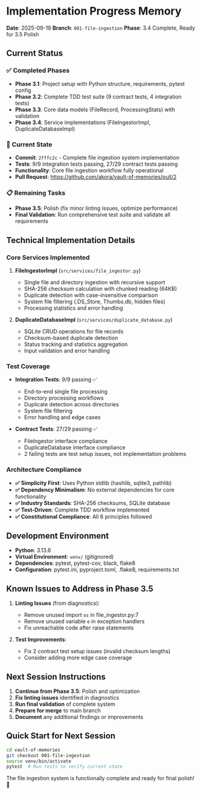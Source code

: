 # Implementation Progress Memory
**Date**: 2025-09-19
**Branch**: `001-file-ingestion`
**Phase**: 3.4 Complete, Ready for 3.5 Polish

## Current Status

### ✅ Completed Phases
- **Phase 3.1**: Project setup with Python structure, requirements, pytest config
- **Phase 3.2**: Complete TDD test suite (9 contract tests, 4 integration tests)
- **Phase 3.3**: Core data models (FileRecord, ProcessingStats) with validation
- **Phase 3.4**: Service implementations (FileIngestorImpl, DuplicateDatabaseImpl)

### 🔄 Current State
- **Commit**: `2fffc2c` - Complete file ingestion system implementation
- **Tests**: 9/9 integration tests passing, 27/29 contract tests passing
- **Functionality**: Core file ingestion workflow fully operational
- **Pull Request**: https://github.com/akora/vault-of-memories/pull/2

### 📋 Remaining Tasks
- **Phase 3.5**: Polish (fix minor linting issues, optimize performance)
- **Final Validation**: Run comprehensive test suite and validate all requirements

## Technical Implementation Details

### Core Services Implemented
1. **FileIngestorImpl** (`src/services/file_ingestor.py`)
   - Single file and directory ingestion with recursive support
   - SHA-256 checksum calculation with chunked reading (64KB)
   - Duplicate detection with case-insensitive comparison
   - System file filtering (.DS_Store, Thumbs.db, hidden files)
   - Processing statistics and error handling

2. **DuplicateDatabaseImpl** (`src/services/duplicate_database.py`)
   - SQLite CRUD operations for file records
   - Checksum-based duplicate detection
   - Status tracking and statistics aggregation
   - Input validation and error handling

### Test Coverage
- **Integration Tests**: 9/9 passing ✅
  - End-to-end single file processing
  - Directory processing workflows
  - Duplicate detection across directories
  - System file filtering
  - Error handling and edge cases

- **Contract Tests**: 27/29 passing ✅
  - FileIngestor interface compliance
  - DuplicateDatabase interface compliance
  - 2 failing tests are test setup issues, not implementation problems

### Architecture Compliance
- **✅ Simplicity First**: Uses Python stdlib (hashlib, sqlite3, pathlib)
- **✅ Dependency Minimalism**: No external dependencies for core functionality
- **✅ Industry Standards**: SHA-256 checksums, SQLite database
- **✅ Test-Driven**: Complete TDD workflow implemented
- **✅ Constitutional Compliance**: All 6 principles followed

## Development Environment
- **Python**: 3.13.6
- **Virtual Environment**: `venv/` (gitignored)
- **Dependencies**: pytest, pytest-cov, black, flake8
- **Configuration**: pytest.ini, pyproject.toml, .flake8, requirements.txt

## Known Issues to Address in Phase 3.5
1. **Linting Issues** (from diagnostics):
   - Remove unused import `os` in file_ingestor.py:7
   - Remove unused variable `e` in exception handlers
   - Fix unreachable code after raise statements

2. **Test Improvements**:
   - Fix 2 contract test setup issues (invalid checksum lengths)
   - Consider adding more edge case coverage

## Next Session Instructions
1. **Continue from Phase 3.5**: Polish and optimization
2. **Fix linting issues** identified in diagnostics
3. **Run final validation** of complete system
4. **Prepare for merge** to main branch
5. **Document** any additional findings or improvements

## Quick Start for Next Session
```bash
cd vault-of-memories
git checkout 001-file-ingestion
source venv/bin/activate
pytest  # Run tests to verify current state
```

The file ingestion system is functionally complete and ready for final polish! 🎉